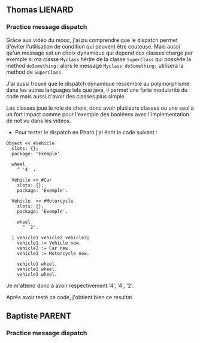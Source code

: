 ## Thomas LIENARD

### Practice message dispatch

Grâce aux vidéo du mooc, j'ai pu comprendre que le dispatch permet d'éviter l'utilisation de condition qui peuvent être couteuse. Mais aussi qu'un message est un choix dynamique qui depend des classes chargé par exemple si ma classe ```Myclass``` hérite de la classe ```SuperClass``` qui possède la method ```doSomething:``` alors le message ```Myclass doSomething:``` utilisera la method de ```SuperClass```.

J'ai aussi trouvé que le dispatch dynamique ressemble au polymorphisme dans les autres languages tels que java, il permet une forte modularité du code mais aussi d'avoir des classes plus simple. 

Les classes joue le role de choix, donc avoir plusieurs classes ou une seul à un fort impact comme pour l'exemple des booléens avec l'implementation de not vu dans les videos.


* Pour tester le dispatch en Pharo j'ai écrit le code suivant :

```
Object << #Vehicle
  slots: {};
  package: 'Exemple'  

  wheel
    ^ '4' .

  Vehicle << #Car
    slots: {};
    package: 'Exemple'.

  Vehicle  << #Motorcycle
    slots: {};
    package: 'Exemple'.

    wheel 
      ^ '2'.

  | vehicle1 vehicle2 vehicle3|
	vehicle1 := Vehicle new.
	vehicle2 := Car new.
	vehicle3 := Motorcycle new.

    vehicle1 wheel.
    vehicle2 wheel.
    vehicle3 wheel.
```

Je m'attend donc à avoir respectivement '4', '4', '2'. 

Après avoir testé ce code, j'obtient bien ce resultat.

## Baptiste PARENT

### Practice message dispatch
